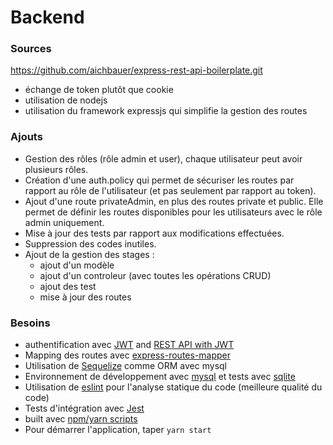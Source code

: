 # Backend

### Sources

https://github.com/aichbauer/express-rest-api-boilerplate.git
* échange de token plutôt que cookie
* utilisation de nodejs
* utilisation du framework expressjs qui simplifie la gestion des routes

### Ajouts

* Gestion des rôles (rôle admin et user), chaque utilisateur peut avoir plusieurs rôles.
* Création d'une auth.policy qui permet de sécuriser les routes par rapport au rôle de l'utilisateur (et pas seulement par rapport au token).
* Ajout d'une route privateAdmin, en plus des routes private et public. Elle permet de définir les routes disponibles pour les utilisateurs avec le rôle admin uniquement.
* Mise à jour des tests par rapport aux modifications effectuées.
* Suppression des codes inutiles.
* Ajout de la gestion des stages :
    * ajout d'un modèle
    * ajout d'un controleur (avec toutes les opérations CRUD)
    * ajout des test
    * mise à jour des routes

### Besoins

- authentification avec [JWT](https://jwt.io/) and [REST API with JWT](https://github.com/aichbauer/express-rest-api-boilerplate)
- Mapping des routes avec [express-routes-mapper](https://github.com/aichbauer/express-routes-mapper)
- Utilisation de [Sequelize](http://docs.sequelizejs.com/) comme ORM avec mysql
- Environnement de développement avec [mysql](https://www.mysql.com/) et tests avec [sqlite](https://www.sqlite.org/)
- Utilisation de [eslint](https://github.com/eslint/eslint) pour l'analyse statique du code (meilleure qualité du code)
- Tests d'intégration avec [Jest](https://github.com/facebook/jest)
- built avec [npm/yarn scripts](#npm/yarn-scripts)
- Pour démarrer l'application, taper `yarn start`